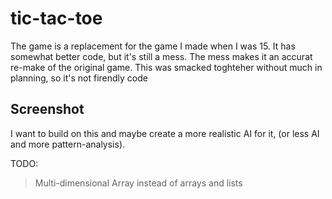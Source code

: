 # tic-tac-toe
The game is a replacement for the game I made when I was 15. It has somewhat better code, but it's still a mess. The mess makes it an accurat re-make of the original game. This was smacked toghteher without much in planning, so it's not firendly code

## Screenshot

[screenshot]: https://raw.githubusercontent.com/frankhaugen/tic-tac-toe/master/images/2018-10-31.png "Logo Title Text 2"



I want to build on this and maybe create a more realistic AI for it, (or less AI and more pattern-analysis).

TODO:  
> Multi-dimensional Array instead of arrays and lists
